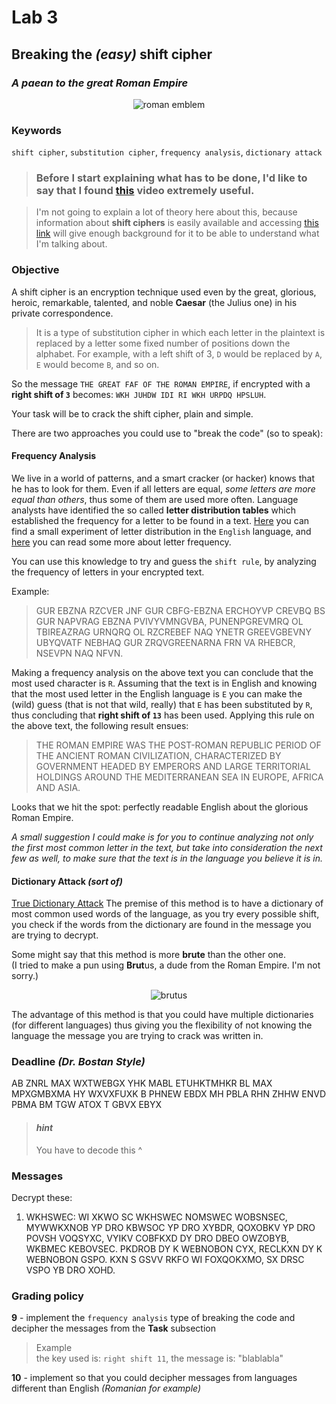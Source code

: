 # Lab 3
## Breaking the *(easy)* **shift cipher**
### *A paean to the great Roman Empire*

<div align="center">

![roman emblem](https://upload.wikimedia.org/wikipedia/commons/thumb/8/83/Vexilloid_of_the_Roman_Empire.svg/320px-Vexilloid_of_the_Roman_Empire.svg.png?1511946932553)

</div>

### Keywords
`shift cipher`, `substitution cipher`, `frequency analysis`, `dictionary attack`

> ### Before I start explaining what has to be done, I'd like to say that I found [this](https://www.youtube.com/watch?v=UkLGHUur8HM) video extremely useful. 

> I'm not going to explain a lot of theory here about this, because information about **shift ciphers** is easily available and accessing [this link](https://www.wikiwand.com/en/Caesar_cipher) will give enough background for it to be able to understand what I'm talking about.

### Objective
A shift cipher is an encryption technique used even by the great, glorious, heroic, remarkable, talented, and noble **Caesar** (the Julius one) in his private correspondence.

> It is a type of substitution cipher in which each letter in the plaintext is replaced by a letter some fixed number of positions down the alphabet. For example, with a left shift of 3, `D` would be replaced by `A`, `E` would become `B`, and so on. 

So the message `THE GREAT FAF OF THE ROMAN EMPIRE`, if encrypted with a **right shift of `3`** becomes: `WKH JUHDW IDI RI WKH URPDQ HPSLUH`.

Your task will be to crack the shift cipher, plain and simple.

There are two approaches you could use to "break the code" (so to speak):

#### Frequency Analysis
We live in a world of patterns, and a smart cracker (or hacker) knows that he has to look for them. Even if all letters are equal, *some letters are more equal than others*, thus some of them are used more often.
Language analysts have identified the so called **letter distribution tables** which established the frequency for a letter to be found in a text. [Here](https://www.math.cornell.edu/~mec/2003-2004/cryptography/subs/frequencies.html) you can find a small experiment of letter distribution in the `English` language, and [here](https://www.wikiwand.com/en/Letter_frequency) you can read some more about letter frequency.

You can use this knowledge to try and guess the `shift rule`, by analyzing the frequency of letters in your encrypted text. 

Example:
> GUR EBZNA RZCVER JNF GUR CBFG-EBZNA ERCHOYVP CREVBQ BS GUR NAPVRAG EBZNA PVIVYVMNGVBA, PUNENPGREVMRQ OL TBIREAZRAG URNQRQ OL RZCREBEF NAQ YNETR GREEVGBEVNY UBYQVATF NEBHAQ GUR ZRQVGREENARNA FRN VA RHEBCR, NSEVPN NAQ NFVN.

Making a frequency analysis on the above text you can conclude that the most used character is `R`. Assuming that the text is in English and knowing that the most used letter in the English language is `E` you can make the (wild) guess (that is not that wild, really) that `E` has been substituted by `R`, thus concluding that **right shift of `13`** has been used. Applying this rule on the above text, the following result ensues:

> THE ROMAN EMPIRE WAS THE POST-ROMAN REPUBLIC PERIOD OF THE ANCIENT ROMAN CIVILIZATION, CHARACTERIZED BY GOVERNMENT HEADED BY EMPERORS AND LARGE  TERRITORIAL HOLDINGS AROUND THE MEDITERRANEAN SEA IN EUROPE, AFRICA AND ASIA.

Looks that we hit the spot: perfectly readable English about the glorious Roman Empire.

*A small suggestion I could make is for you to continue analyzing not only the first most common letter in the text, but take into consideration the next few as well, to make sure that the text is in the language you believe it is in.*

#### Dictionary Attack *(sort of)*
[True Dictionary Attack](https://www.wikiwand.com/en/Dictionary_attack)
The premise of this method is to have a dictionary of most common used words of the language, as you try every possible shift, you check if the words from the dictionary are found in the message you are trying to decrypt.

Some might say that this method is more **brute** than the other one. <br>
(I tried to make a pun using **Brut**us, a dude from the Roman Empire. I'm not sorry.)
<div align="center">

![brutus](https://www.biography.com/.image/ar_1:1%2Cc_fill%2Ccs_srgb%2Cg_face%2Cq_80%2Cw_300/MTE4MDAzNDEwNDY1NTU1OTgy/marcus-junius-brutus-9229883-1-402.jpg)

</div>

The advantage of this method is that you could have multiple dictionaries (for different languages) thus giving you the flexibility of not knowing the language the message you are trying to crack was written in.


### Deadline *(Dr. Bostan Style)*
AB ZNRL MAX WXTWEBGX YHK MABL ETUHKTMHKR BL MAX MPXGMBXMA HY WXVXFUXK B PHNEW EBDX MH PBLA RHN ZHHW ENVD PBMA BM TGW ATOX T GBVX EBYX


> #### *hint* 
> You have to decode this ^


### Messages
Decrypt these:

1. WKHSWEC: WI XKWO SC WKHSWEC NOMSWEC WOBSNSEC, MYWWKXNOB YP DRO KBWSOC YP DRO XYBDR, QOXOBKV YP DRO POVSH VOQSYXC, VYIKV COBFKXD DY DRO DBEO OWZOBYB, WKBMEC KEBOVSEC. PKDROB DY K WEBNOBON CYX, RECLKXN DY K WEBNOBON GSPO. KXN S GSVV RKFO WI FOXQOKXMO, SX DRSC VSPO YB DRO XOHD.

### Grading policy
**9** - implement the `frequency analysis` type of breaking the code and decipher the messages from the **Task** subsection <br>
> Example <br>
> the key used is: `right shift 11`, the message is: "blablabla" <br>

**10** - implement so that you could decipher messages from languages different than English *(Romanian for example)*<br>
